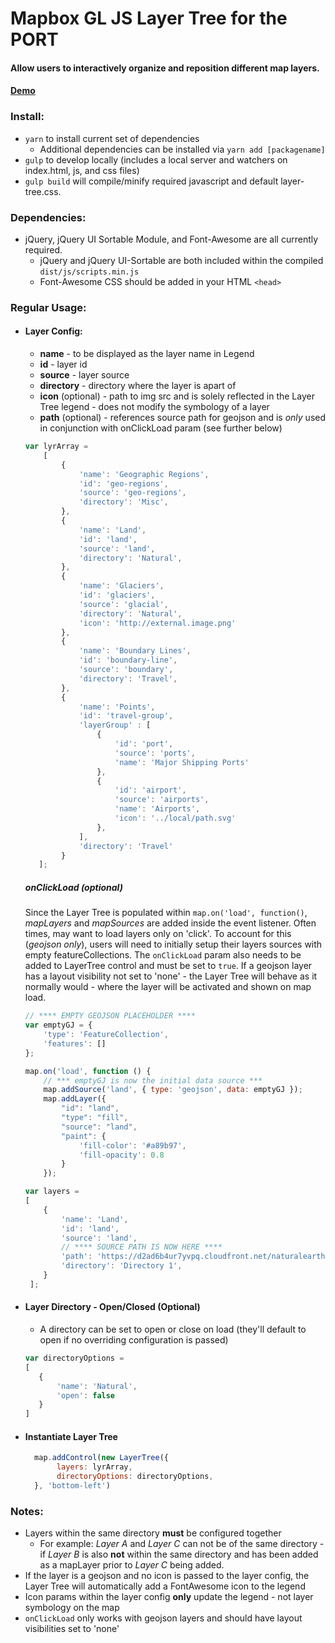 # Mapbox GL JS Layer Tree for the PORT
#### Allow users to interactively organize and reposition different map layers.

#### [Demo](http://dev.gartrellgroup.com/layer-tree/)

### Install:
- `yarn` to install current set of dependencies
  - Additional dependencies can be installed via `yarn add [packagename]`
- `gulp` to develop locally (includes a local server and watchers on index.html, js, and css files)
- `gulp build` will compile/minify required javascript and default layer-tree.css.


### Dependencies:
- jQuery, jQuery UI Sortable Module, and Font-Awesome are all currently required.
  - jQuery and jQuery UI-Sortable are both included within the compiled `dist/js/scripts.min.js`
  - Font-Awesome CSS should be added in your HTML `<head>`

### Regular Usage:
- #### Layer Config:
    - **name** - to be displayed as the layer name in Legend
    - **id** - layer id
    - **source** - layer source
    - **directory** - directory where the layer is apart of
    - **icon** (optional) - path to img src and is solely reflected in the Layer Tree legend - does not modify the symbology of a layer
    - **path** (optional) - references source path for geojson and is *only* used in conjunction with onClickLoad param (see further below)

     ```javascript
    var lyrArray =
         [
             {
                 'name': 'Geographic Regions',
                 'id': 'geo-regions',
                 'source': 'geo-regions',
                 'directory': 'Misc',
             },
             {
                 'name': 'Land',
                 'id': 'land',
                 'source': 'land',
                 'directory': 'Natural',
             },
             {
                 'name': 'Glaciers',
                 'id': 'glaciers',
                 'source': 'glacial',
                 'directory': 'Natural',
                 'icon': 'http://external.image.png'
             },
             {
                 'name': 'Boundary Lines',
                 'id': 'boundary-line',
                 'source': 'boundary',
                 'directory': 'Travel',
             },
             {
                 'name': 'Points',
                 'id': 'travel-group',
                 'layerGroup' : [
                     {
                         'id': 'port',
                         'source': 'ports',
                         'name': 'Major Shipping Ports'
                     },
                     {
                         'id': 'airport',
                         'source': 'airports',
                         'name': 'Airports',
                         'icon': '../local/path.svg'
                     },
                 ],
                 'directory': 'Travel'
             }
        ];
     ```
     ##### onClickLoad (optional)
     Since the Layer Tree is populated within `map.on('load', function()`, *mapLayers* and *mapSources* are added inside the event listener. Often times, may want to load layers only on 'click'. To account for this (*geojson only*), users will need to initially setup their layers sources with empty featureCollections. The `onClickLoad` param also needs to be added to LayerTree control and must be set to `true`. If a geojson layer has a layout visibility not set to 'none' - the Layer Tree will behave as it normally would - where the layer will be activated and shown on map load.

    ```javascript
    // **** EMPTY GEOJSON PLACEHOLDER ****
    var emptyGJ = {
        'type': 'FeatureCollection',
        'features': []
    };

    map.on('load', function () {
        // *** emptyGJ is now the initial data source ***
        map.addSource('land', { type: 'geojson', data: emptyGJ });
        map.addLayer({
            "id": "land",
            "type": "fill",
            "source": "land",
            "paint": {
                'fill-color': '#a89b97',
                'fill-opacity': 0.8
            }
        });

    var layers =
    [
        {
            'name': 'Land',
            'id': 'land',
            'source': 'land',
            // **** SOURCE PATH IS NOW HERE ****
            'path': 'https://d2ad6b4ur7yvpq.cloudfront.net/naturalearth-3.3.0/ne_50m_land.geojson',
            'directory': 'Directory 1',
        }
     ];
     ```
- #### Layer Directory - Open/Closed (Optional)
    - A directory can be set to open or close on load (they'll default to open if no overriding configuration is passed)
     ```javascript
    var directoryOptions =
    [
        {
            'name': 'Natural',
            'open': false
        }
    ]
    ```

- #### Instantiate Layer Tree
     ```javascript
       map.addControl(new LayerTree({
            layers: lyrArray,
            directoryOptions: directoryOptions,
       }, 'bottom-left')
    ```

### Notes:
 - Layers within the same directory **must** be configured together
    - For example: *Layer A* and *Layer C* can not be of the same directory - if *Layer B* is also **not** within the same directory and has been added as a mapLayer prior to *Layer C* being added.
-  If the layer is a geojson and no icon is passed to the layer config, the Layer Tree will automatically add a FontAwesome icon to the legend
 - Icon params within the layer config **only** update the legend - not layer symbology on the map
 - `onClickLoad` only works with geojson layers and should have layout visibilities set to 'none'